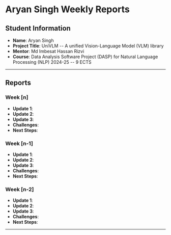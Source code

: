# Aryan Singh Weekly Reports

## Student Information
- **Name**: Aryan Singh
- **Project Title**: UniVLM -- A unified Vision-Language Model (VLM) library
- **Mentor**: Md Imbesat Hassan Rizvi
- **Course**: Data Analysis Software Project (DASP) for Natural Language Processing (NLP) 2024-25 -- 9 ECTS

---

## Reports

### Week [n]

- **Update 1**: 
- **Update 2**: 
- **Update 3**: 
- **Challenges**: 
- **Next Steps**: 

### Week [n-1]

- **Update 1**: 
- **Update 2**: 
- **Update 3**: 
- **Challenges**: 
- **Next Steps**: 

### Week [n-2]

- **Update 1**: 
- **Update 2**: 
- **Update 3**: 
- **Challenges**: 
- **Next Steps**: 

---
